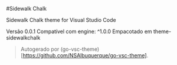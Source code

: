 #Sidewalk Chalk

Sidewalk Chalk theme for Visual Studio Code

Versão 0.0.1
Compatível com engine: ^1.0.0
Empacotado em theme-sidewalkchalk

> Autogerado por (go-vsc-theme)[https://github.com/NSAlbuquerque/go-vsc-theme].